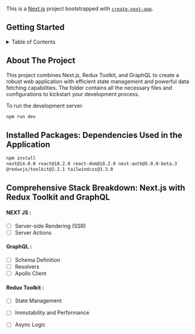 This is a [Next.js](https://nextjs.org/) project bootstrapped with [`create-next-app`](https://github.com/vercel/next.js/tree/canary/packages/create-next-app).

## Getting Started

<a name="readme-top"></a>

<!-- TABLE OF CONTENTS -->
<details>
  <summary>Table of Contents</summary>
  <ol>
    <li>
      <a href="#about-the-project">About The Project</a>
      <ul>
        <li><a href="#built-with">Built With</a></li>
      </ul>
    </li>
    <li>
      <a href="#getting-started">Getting Started</a>
      <ul>
        <li><a href="#prerequisites">Prerequisites</a></li>
        <li><a href="#installation">Installation</a></li>
      </ul>
    </li>
    <li><a href="#usage">Usage</a></li>
    <li><a href="#roadmap">Roadmap</a></li>
    <li><a href="#contributing">Contributing</a></li>
    <li><a href="#license">License</a></li>
    <li><a href="#contact">Contact</a></li>
    <li><a href="#acknowledgments">Acknowledgments</a></li>
  </ol>
</details>

<!-- ABOUT THE PROJECT -->

## About The Project

This project combines Next.js, Redux Toolkit, and GraphQL to create a robust web application with efficient state management and powerful data fetching capabilities. The folder contains all the necessary files and configurations to kickstart your development process.


To run the development server:

```bash
npm run dev

```
## Installed Packages: Dependencies Used in the Application

```bash
npm install 
next@14.0.0 react@18.2.0 react-dom@18.2.0 next-auth@5.0.0-beta.3 
@reduxjs/toolkit@2.2.1 tailwindcss@3.3.0
```


<!-- ABOUT THE PROJECT STACK -->
## Comprehensive Stack Breakdown: Next.js with Redux Toolkit and GraphQL

#### NEXT JS :
  - [ ] Server-side Rendering (SSR)
  - [ ] Server Actions

#### GraphQL :
  - [ ] Schema Definition
  - [ ] Resolvers
  - [ ] Apollo Client
  
#### Redux Toolkit :
  - [ ] State Management
  - [ ] Immutability and Performance
  - [ ] Async Logic



